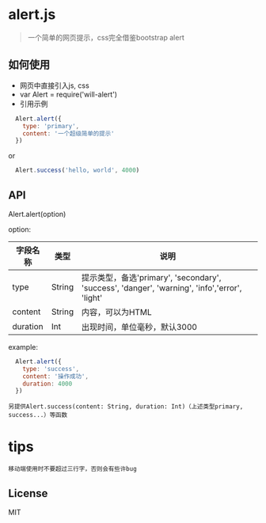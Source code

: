 # alert.js

> 一个简单的网页提示，css完全借鉴bootstrap alert

## 如何使用

- 网页中直接引入js, css
- var Alert = require('will-alert')
- 引用示例
  
```js
  Alert.alert({
    type: 'primary',
    content: '一个超级简单的提示'
  })
```
or
```js
  Alert.success('hello, world', 4000)
```


## API

Alert.alert(option)

option:

|字段名称|类型|说明|
| -- | -- | -- |
|type|String|提示类型，备选'primary', 'secondary', 'success', 'danger', 'warning', 'info','error', 'light'|
|content|String|内容，可以为HTML|
|duration|Int|出现时间，单位毫秒，默认3000|

example:

```js
  Alert.alert({
    type: 'success',
    content: '操作成功',
    duration: 4000
  })
```

```
另提供Alert.success(content: String, duration: Int)（上述类型primary, success...）等函数
```

# tips
      
    移动端使用时不要超过三行字，否则会有些许bug
    
## License

MIT